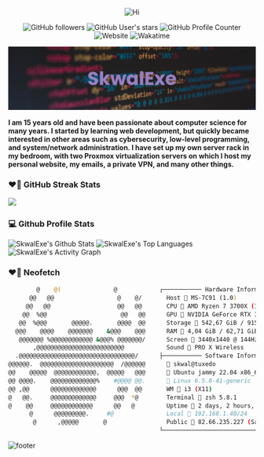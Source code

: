 <p align="center">
    <img alt="Hi" src="https://readme-typing-svg.demolab.com?font=Poppins&weight=600&size=30&duration=4000&pause=1000&color=8B61C0&center=true&random=true&width=435&lines=%F0%9F%91%8B+Hi%2C+I'm+L%C3%A9opold">
</p>

<p align="center">
    <img alt="GitHub followers" src="https://img.shields.io/github/followers/SkwalExe?style=flat">
    <img alt="GitHub User's stars" src="https://img.shields.io/github/stars/SkwalExe?style=flat&color=yellow">
    <img alt="GitHub Profile Counter" src="https://komarev.com/ghpvc/?username=SkwalExe&color=red">
    <img alt="Website" src="https://img.shields.io/website?url=https%3A%2F%2Fskwal.net&label=skwal.net">
    <img alt="Wakatime" src="https://wakatime.com/badge/user/76205aa1-14ff-4941-b8f2-8ad9881b5ad4.svg">
</p>

![banner](banner.png)

**I am 15 years old and have been passionate about computer science for many years. I started by learning web development, but quickly became interested in other areas such as cybersecurity, low-level programming, and system/network administration. I have set up my own server rack in my bedroom, with two Proxmox virtualization servers on which I host my personal website, my emails, a private VPN, and many other things.**


### ❤️‍🔥 GitHub Streak Stats

<img width="400px" src="https://github-readme-streak-stats.herokuapp.com?user=SkwalExe&theme=monokai-metallian&hide_border=true&date_format=M%20j%5B%2C%20Y%5D">

### 💻 Github Profile Stats

<img alt="SkwalExe's Github Stats" src="https://github-readme-stats.vercel.app/api/?username=SkwalExe&show_icons=true&include_all_commits=true&count_private=true&theme=react&hide_border=true&bg_color=1F222E&title_color=F85D7F&icon_color=F8D866" height="192px"/>
<img alt="SkwalExe's Top Languages" src="https://github-readme-stats.vercel.app/api/top-langs/?username=SkwalExe&langs_count=10&layout=compact&theme=react&hide_border=true&bg_color=1F222E&title_color=F85D7F&icon_color=F8D866&hide=Jupyter%20Notebook,Roff" height="192px"/>

<img alt="SkwalExe's Activity Graph" src="https://github-readme-activity-graph.vercel.app/graph/?username=SkwalExe&bg_color=1F222E&color=F8D866&line=F85D7F&point=FFFFFF&hide_border=true" />


### ❤‍🔥 Neofetch

```bash
        @    @(               @            ┌─────────── Hardware Information ───────────┐
      @@   @@                  @    @/       Host  MS-7C91 (1.0)
     @@   @@                   @@   @@       CPU  AMD Ryzen 7 3700X (16) @ 4,43 GHz
    @@  %@@                     @@   @@      GPU  NVIDIA GeForce RTX 3060
   @@  %@@@       @@@@@.       @@@@  @@      Storage  542,67 GiB / 915,32 GiB (59%) - ext4
  @@@    @@@@    @@@@@@@    &@@@    @@@      RAM  4,04 GiB / 62,71 GiB (6%)
   @@@@@@@ %@@@@@@@@@@@@ &@@@% @@@@@@@/      Screen  3440x1440 @ 144Hz
       ,@@@@@@@@@@@@@@@@@@@@@@@@@            Sound  PRO X Wireless 
  .@@@@@@@@@@@@@@@@@@@@@@@@@@@@@@@@@/      ├─────────── Software Information ───────────┤
@@@@@@.  @@@@@@@@@@@@@@@@@@@@@  /@@@@@@       skwal@tuxedo
@@    @@@@@  @@@@@@@@@@@@,  @@@@@   @@@       Ubuntu jammy 22.04 x86_64
@@ @@@@.    @@@@@@@@@@@@@%    #@@@@ @@.       Linux 6.5.0-41-generic
@@ ,@@      @@@@@@@@@@@@@      @@@  @@       WM  i3 (X11)
@   @@.     @@@@@@@@@@@@@     @@@  *@        Terminal  zsh 5.8.1
@    @@     @@@@@@@@@@@@      @@   @         Uptime  2 days, 2 hours, 37 mins
      @      @@@@@@@@@.     #@               Local  192.168.1.40/24
       @      ,@@@@@       @                 Public  82.66.235.227 (Saint-Denis, FR)
                                           └────────────────────────────────────────────┘
```

<img alt="footer" src="https://capsule-render.vercel.app/api?type=waving&height=300&color=gradient&text=SkwalExe&section=footer&textBg=false&animation=twinkling&fontAlignY=62">
